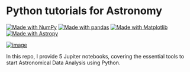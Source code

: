 # Python tutorials for Astronomy 

[![Made with NumPy](https://img.shields.io/badge/Made%20with-NumPy-blue.svg)](https://numpy.org/)
[![Made with pandas](https://img.shields.io/badge/Made%20with-pandas-red.svg)](https://pandas.pydata.org/)
[![Made with Matplotlib](https://img.shields.io/badge/Made%20with-Matplotlib-green.svg)](https://matplotlib.org/)
[![Made with Astropy](https://img.shields.io/badge/Made%20with-Astropy-purple.svg)](https://www.astropy.org/)

[![image](https://img.shields.io/badge/License-MIT-yellow.svg)](https://opensource.org/licenses/MIT)

In this repo, I provide 5 Jupiter notebooks, covering the essential tools to start Astronomical Data Analysis using Python.
